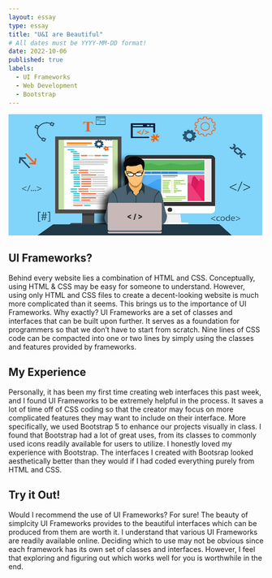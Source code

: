 ```yaml
---
layout: essay
type: essay
title: "U&I are Beautiful"
# All dates must be YYYY-MM-DD format!
date: 2022-10-06
published: true
labels:
  - UI Frameworks
  - Web Development
  - Bootstrap
---
```


<img width='500px' class="center" src="../img/css.jpeg"/>

## UI Frameworks? 
Behind every website lies a combination of HTML and CSS. Conceptually, using HTML & CSS may be easy for someone to understand. However, using only HTML and CSS files to create a decent-looking website is much more complicated than it seems. This brings us to the importance of UI Frameworks. Why exactly? UI Frameworks are a set of classes and interfaces that can be built upon further. It serves as a foundation for programmers so that we don’t have to start from scratch. Nine lines of CSS code can be compacted into one or two lines by simply using the classes and features provided by frameworks.

## My Experience 
Personally, it has been my first time creating web interfaces this past week, and I found UI Frameworks to be extremely helpful in the process. It saves a lot of time off of CSS coding so that the creator may focus on more complicated features they may want to include on their interface. More specifically, we used Bootstrap 5 to enhance our projects visually in class. I found that Bootstrap had a lot of great uses, from its classes to commonly used icons readily available for users to utilize. I honestly loved my experience with Bootstrap. The interfaces I created with Bootsrap looked aesthetically better than they would if I had coded everything purely from HTML and CSS.

## Try it Out!
Would I recommend the use of UI Frameworks? For sure! The beauty of simplcity UI Frameworks provides to the beautiful interfaces which can be produced from them are worth it. I understand that various UI Frameworks are readily available online. Deciding which to use may not be obvious since each framework has its own set of classes and interfaces. However, I feel that exploring and figuring out which works well for you is worthwhile in the end.
